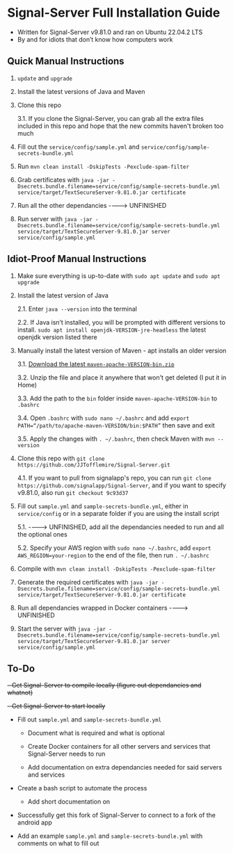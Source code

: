 Signal-Server Full Installation Guide
=================

- Written for Signal-Server v9.81.0 and ran on Ubuntu 22.04.2 LTS
- By and for idiots that don’t know how computers work

Quick Manual Instructions
-----------------

1. `update` and `upgrade`

2. Install the latest versions of Java and Maven

3. Clone this repo

    3.1. If you clone the Signal-Server, you can grab all the extra files included in this repo and hope that the new commits haven't broken too much

4. Fill out the `service/config/sample.yml` and `service/config/sample-secrets-bundle.yml`

5. Run `mvn clean install -DskipTests -Pexclude-spam-filter`

6. Grab certificates with `java -jar -Dsecrets.bundle.filename=service/config/sample-secrets-bundle.yml service/target/TextSecureServer-9.81.0.jar certificate`

7. Run all the other dependancies ----> UNFINISHED

8. Run server with `java -jar -Dsecrets.bundle.filename=service/config/sample-secrets-bundle.yml service/target/TextSecureServer-9.81.0.jar server service/config/sample.yml`

Idiot-Proof Manual Instructions
-----------------

1. Make sure everything is up-to-date with `sudo apt update` and `sudo apt upgrade`

2. Install the latest version of Java

    2.1. Enter `java --version` into the terminal

    2.2. If Java isn’t installed, you will be prompted with different versions to install. `sudo apt install openjdk-VERSION-jre-headless` the latest openjdk version listed there

3. Manually install the latest version of Maven - apt installs an older version

    3.1. [Download the latest `maven-apache-VERSION-bin.zip`](https://maven.apache.org/download.cgi?)

    3.2. Unzip the file and place it anywhere that won't get deleted (I put it in Home)

    3.3. Add the path to the `bin` folder inside `maven-apache-VERSION-bin` to `.bashrc`

    3.4. Open `.bashrc` with `sudo nano ~/.bashrc` and add `export PATH=“/path/to/apache-maven-VERSION/bin:$PATH”` then save and exit

    3.5. Apply the changes with `. ~/.bashrc`, then check Maven with `mvn --version`

4. Clone this repo with `git clone https://github.com/JJTofflemire/Signal-Server.git`

    4.1. If you want to pull from signalapp's repo, you can run `git clone https://github.com/signalapp/Signal-Server`, and if you want to specify v9.81.0, also run `git checkout 9c93d37`

5. Fill out `sample.yml` and `sample-secrets-bundle.yml`, either in `service/config` or in a separate folder if you are using the install script

    5.1. ----> UNFINISHED, add all the dependancies needed to run and all the optional ones

    5.2. Specify your AWS region with `sudo nano ~/.bashrc`, add `export AWS_REGION=your-region` to the end of the file, then run `. ~/.bashrc`

6. Compile with `mvn clean install -DskipTests -Pexclude-spam-filter`

7. Generate the required certificates with `java -jar -Dsecrets.bundle.filename=service/config/sample-secrets-bundle.yml service/target/TextSecureServer-9.81.0.jar certificate`

8. Run all dependancies wrapped in Docker containers ----> UNFINISHED

9. Start the server with `java -jar -Dsecrets.bundle.filename=service/config/sample-secrets-bundle.yml service/target/TextSecureServer-9.81.0.jar server service/config/sample.yml`

To-Do
-----------------

~~- Get Signal-Server to compile locally (figure out dependancies and whatnot)~~

~~- Get Signal-Server to start locally~~

- Fill out `sample.yml` and `sample-secrets-bundle.yml`

    - Document what is required and what is optional

    - Create Docker containers for all other servers and services that Signal-Server needs to run

    - Add documentation on extra dependancies needed for said servers and services

- Create a bash script to automate the process

    - Add short documentation on 

- Successfully get this fork of Signal-Server to connect to a fork of the android app

- Add an example `sample.yml` and `sample-secrets-bundle.yml` with comments on what to fill out
